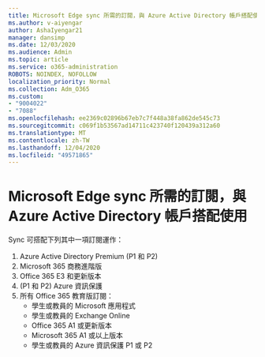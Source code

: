 ```yaml
---
title: Microsoft Edge sync 所需的訂閱，與 Azure Active Directory 帳戶搭配使用
ms.author: v-aiyengar
author: AshaIyengar21
manager: dansimp
ms.date: 12/03/2020
ms.audience: Admin
ms.topic: article
ms.service: o365-administration
ROBOTS: NOINDEX, NOFOLLOW
localization_priority: Normal
ms.collection: Adm_O365
ms.custom:
- "9004022"
- "7088"
ms.openlocfilehash: ee2369c02896b67eb7c7f448a38fa862de545c73
ms.sourcegitcommit: c069f1b53567ad14711c423740f120439a312a60
ms.translationtype: MT
ms.contentlocale: zh-TW
ms.lasthandoff: 12/04/2020
ms.locfileid: "49571865"
---
```

# <a name="subscription-needed-for-microsoft-edge-sync-to-work-with-azure-active-directory-accounts"></a>Microsoft Edge sync 所需的訂閱，與 Azure Active Directory 帳戶搭配使用

Sync 可搭配下列其中一項訂閱運作：

1. Azure Active Directory Premium (P1 和 P2) 
1. Microsoft 365 商務進階版
1. Office 365 E3 和更新版本
1.  (P1 和 P2) Azure 資訊保護
1. 所有 Office 365 教育版訂閱：
    - 學生或教員的 Microsoft 應用程式
    - 學生或教員的 Exchange Online
    - Office 365 A1 或更新版本
    - Microsoft 365 A1 或以上版本
    - 學生或教員的 Azure 資訊保護 P1 或 P2
